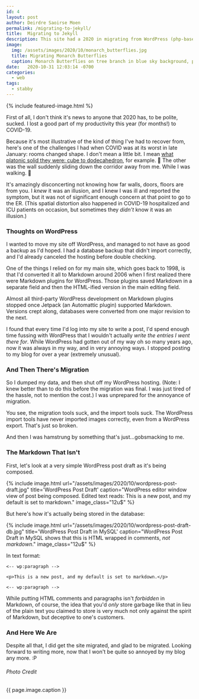 ```yaml
---
id: 4
layout: post
author: Deirdre Saoirse Moen
permalink: /migrating-to-jekyll/
title:  Migrating to Jekyll
description: This site had a 2020 in migrating from WordPress (php-based dynamic site) to Jekyll (ruby-based static site generator). Let me tell you all about it.
image:
  img: /assets/images/2020/10/monarch_butterflies.jpg
  title: Migrating Monarch Butterflies
  caption: Monarch Butterflies on tree branch in blue sky background, photo by JHVEPhoto/Depositphotos, used with permission
date:   2020-10-31 12:03:14 -0700
categories:
  - web
tags:
  - stabby
---
```


{% include featured-image.html %}

First of all, I don't think it's news to anyone that 2020 has, to be polite, sucked. I lost a good part of my productivity this year (for months!) to COVID-19.

Because it's most illustrative of the kind of thing I've had to recover from, here's one of the challenges I had when COVID was at its worst in late January: rooms changed shape. I don't mean a little bit. I mean [what platonic solid they were: cube to dodecahedron](https://en.wikipedia.org/wiki/Platonic_solid), for example. 🤮 The other was the wall suddenly sliding down the corridor away from me. While I was walking. 🤮

It's amazingly disconcerting not knowing how far walls, doors, floors are from you. I *knew* it was an illusion, and I knew I was ill and reported the symptom, but it was not of significant enough concern at that point to go to the ER. (This spatial distortion also happened in COVID-19 hospitalized and ICU patients on occasion, but sometimes they *didn't* know it was an illusion.)

### Thoughts on WordPress

I wanted to move my site off WordPress, and managed to not have as good a backup as I'd hoped. I had a database backup that didn't import correctly, and I'd already canceled the hosting before double checking.

One of the things I relied on for my main site, which goes back to 1998, is that I'd converted it all to Markdown around 2006 when I first realized there were Markdown plugins for WordPress. Those plugins saved Markdown in a separate field and then the HTML-ified version in the main editing field.

Almost all third-party WordPress development on Markdown plugins stopped once Jetpack (an Automattic plugin) supported Markdown. Versions crept along, databases were converted from one major revision to the next.

I found that every time I'd log into my site to write a post, I'd spend enough time fussing with WordPress that I wouldn't actually *write the entries I went there for*. While WordPress had gotten out of my way oh so many years ago, now it was always in my way, and in very annoying ways. I stopped posting to my blog for over a year (extremely unusual).

### And Then There's Migration

So I dumped my data, and then shut off my WordPress hosting. (Note: I knew better than to do this before the migration was final. I was just tired of the hassle, not to mention the cost.) I was unprepared for the annoyance of migration.

You see, the migration tools suck, and the import tools suck. The WordPress import tools have never imported images correctly, even from a WordPress export. That's just so broken.

And then I was hamstrung by something that's just…gobsmacking to me.

### The Markdown That Isn't

First, let's look at a very simple WordPress post draft as it's being composed.

{% include image.html url="/assets/images/2020/10/wordpress-post-draft.jpg" title='WordPress Post Draft' caption="WordPress editor window view of post being composed. Edited text reads: This is a new post, and my default is set to markdown." image_class="12u$" %}

But here's how it's actually being stored in the database:

{% include image.html url="/assets/images/2020/10/wordpress-post-draft-db.jpg" title='WordPress Post Draft in MySQL' caption="WordPress Post Draft in MySQL shows that this is HTML wrapped in comments, *not markdown*." image_class="12u$" %}

In text format:

~~~
<-- wp:paragraph -->

<p>This is a new post, and my default is set to markdown.</p>

<-- wp:paragraph -->
~~~

While putting HTML comments and paragraphs isn't *forbidden* in Markdown, of course, the idea that you'd *only* store garbage like that in lieu of the plain text you claimed to store is very much not only against the spirit of Markdown, but deceptive to one's customers.

### And Here We Are

Despite all that, I did get the site migrated, and glad to be migrated. Looking forward to writing more, now that I won't be quite so annoyed by my blog any more. :P

###### *Photo Credit*

<figcaption>{{ page.image.caption }}</figcaption>